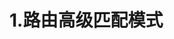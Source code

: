 <!--
 * @Author: your name
 * @Date: 2020-10-26 17:33:28
 * @LastEditTime: 2020-10-26 17:33:41
 * @LastEditors: Please set LastEditors
 * @Description: In User Settings Editluy
 * @FilePath: \codesRepository\待解决问题.md
-->

# 1.路由高级匹配模式

